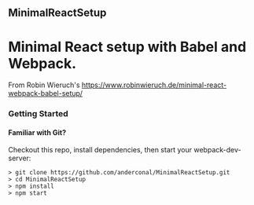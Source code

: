## MinimalReactSetup
# Minimal React setup with Babel and Webpack.

From Robin Wieruch's https://www.robinwieruch.de/minimal-react-webpack-babel-setup/

### Getting Started

#### Familiar with Git?

Checkout this repo, install dependencies, then start your webpack-dev-server:

```
> git clone https://github.com/anderconal/MinimalReactSetup.git
> cd MinimalReactSetup
> npm install
> npm start
```
